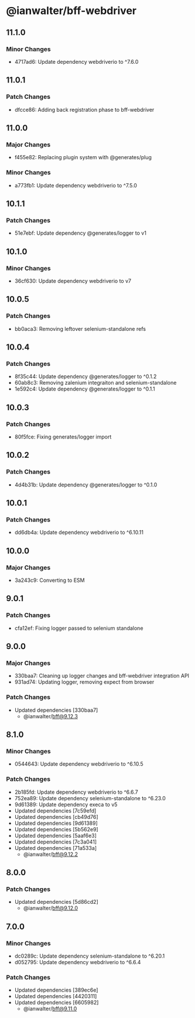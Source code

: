 # @ianwalter/bff-webdriver

## 11.1.0

### Minor Changes

- 4717ad6: Update dependency webdriverio to ^7.6.0

## 11.0.1

### Patch Changes

- dfcce86: Adding back registration phase to bff-webdriver

## 11.0.0

### Major Changes

- f455e82: Replacing plugin system with @generates/plug

### Minor Changes

- a773fb1: Update dependency webdriverio to ^7.5.0

## 10.1.1

### Patch Changes

- 51e7ebf: Update dependency @generates/logger to v1

## 10.1.0

### Minor Changes

- 36cf630: Update dependency webdriverio to v7

## 10.0.5

### Patch Changes

- bb0aca3: Removing leftover selenium-standalone refs

## 10.0.4

### Patch Changes

- 8f35c44: Update dependency @generates/logger to ^0.1.2
- 60ab8c3: Removing zalenium integraiton and selenium-standalone
- 1e592c4: Update dependency @generates/logger to ^0.1.1

## 10.0.3

### Patch Changes

- 80f5fce: Fixing generates/logger import

## 10.0.2

### Patch Changes

- 4d4b31b: Update dependency @generates/logger to ^0.1.0

## 10.0.1

### Patch Changes

- dd6db4a: Update dependency webdriverio to ^6.10.11

## 10.0.0

### Major Changes

- 3a243c9: Converting to ESM

## 9.0.1

### Patch Changes

- cfa12ef: Fixing logger passed to selenium standalone

## 9.0.0

### Major Changes

- 330baa7: Cleaning up logger changes and bff-webdriver integration API
- 931ad74: Updating logger, removing expect from browser

### Patch Changes

- Updated dependencies [330baa7]
  - @ianwalter/bff@9.12.3

## 8.1.0

### Minor Changes

- 0544643: Update dependency webdriverio to ^6.10.5

### Patch Changes

- 2b185fd: Update dependency webdriverio to ^6.6.7
- 752ea89: Update dependency selenium-standalone to ^6.23.0
- 9d61389: Update dependency execa to v5
- Updated dependencies [7c59efd]
- Updated dependencies [cb49d76]
- Updated dependencies [9d61389]
- Updated dependencies [5b562e9]
- Updated dependencies [5aaf6e3]
- Updated dependencies [7c3a041]
- Updated dependencies [71a533a]
  - @ianwalter/bff@9.12.2

## 8.0.0

### Patch Changes

- Updated dependencies [5d86cd2]
  - @ianwalter/bff@9.12.0

## 7.0.0

### Minor Changes

- dc0289c: Update dependency selenium-standalone to ^6.20.1
- d052795: Update dependency webdriverio to ^6.6.4

### Patch Changes

- Updated dependencies [389ec6e]
- Updated dependencies [4420311]
- Updated dependencies [6605982]
  - @ianwalter/bff@9.11.0
